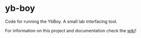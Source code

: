 # yb-boy
Code for running the YbBoy. A small lab interfacing tool.

For information on this project and documentation check the [wiki](https://github.com/collegefishies/yb-boy/wiki)!
